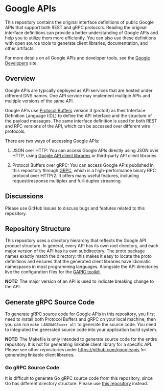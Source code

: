 # Google APIs

This repository contains the original interface definitions of public
Google APIs that support both REST and gRPC protocols. Reading the
original interface definitions can provide a better understanding of
Google APIs and help you to utilize them more efficiently. You can also
use these definitions with open source tools to generate client
libraries, documentation, and other artifacts.

For more details on all Google APIs and developer tools, see the [Google
Developers](https://developers.google.com/products/) site.

## Overview

Google APIs are typically deployed as API services that are hosted
under different DNS names. One API service may implement multiple APIs
and multiple versions of the same API.

Google APIs use [Protocol Buffers](https://github.com/google/protobuf)
version 3 (proto3) as their Interface Definition Language (IDL) to
define the API interface and the structure of the payload messages. The
same interface definition is used for both REST and RPC versions of the
API, which can be accessed over different wire protocols.

There are two ways of accessing Google APIs:

1.  JSON over HTTP: You can access Google APIs directly using JSON
over HTTP, using
[Google API client libraries](https://developers.google.com/api-client-libraries)
or third-party API client libraries.

2.  Protocol Buffers over gRPC: You can access Google APIs published
in this repository through [GRPC](https://github.com/grpc), which is
a high-performance binary RPC protocol over HTTP/2. It offers many
useful features, including request/response multiplex and full-duplex
streaming.

## Discussions

Please use GitHub Issues to discuss bugs and features related to this
repository.

## Repository Structure

This repository uses a directory hierarchy that reflects the Google
API product structure. In general, every API has its own root
directory, and each major version of the API has its own subdirectory.
The proto package names exactly match the directory: this makes it
easy to locate the proto definitions and ensures that the generated
client libraries have idiomatic namespaces in most programming
languages. Alongside the API directories live the configuration files
for the [GAPIC toolkit](https://github.com/googleapis/toolkit).

**NOTE:** The major version of an API is used to indicate breaking
change to the API.

## Generate gRPC Source Code

To generate gRPC source code for Google APIs in this repository, you
first need to install both Protocol Buffers and gRPC on your local
machine, then you can run `make LANGUAGE=xxx all` to generate the
source code. You need to integrated the generated source code into
your application build system.

**NOTE:** The Makefile is only intended to generate source code for the
entire repository. It is not for generating linkable client library
for a specific API. Please see other repositories under
https://github.com/googleapis for generating linkable client libraries.

### Go gRPC Source Code
It is difficult to generate Go gRPC source code from this repository,
since Go has different directory structure.
Please use [this repository](https://github.com/google/go-genproto) instead.
